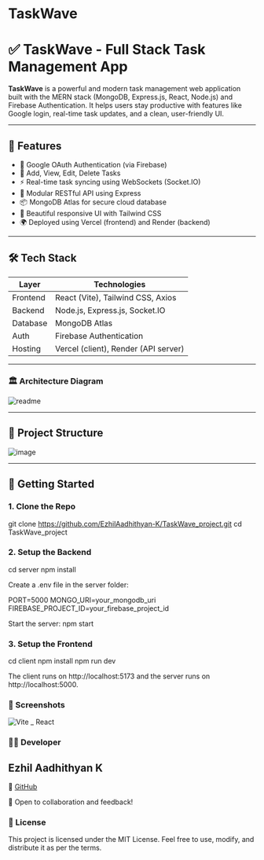 # TaskWave
# ✅ TaskWave - Full Stack Task Management App

**TaskWave** is a powerful and modern task management web application built with the MERN stack (MongoDB, Express.js, React, Node.js) and Firebase Authentication. It helps users stay productive with features like Google login, real-time task updates, and a clean, user-friendly UI.

---

## 📌 Features

- 🔐 Google OAuth Authentication (via Firebase)
- 🧠 Add, View, Edit, Delete Tasks
- ⚡ Real-time task syncing using WebSockets (Socket.IO)
- 🧩 Modular RESTful API using Express
- 📦 MongoDB Atlas for secure cloud database
- 🎨 Beautiful responsive UI with Tailwind CSS
- 🌍 Deployed using Vercel (frontend) and Render (backend)

---

## 🛠️ Tech Stack

| Layer     | Technologies                         |
|-----------|--------------------------------------|
| Frontend  | React (Vite), Tailwind CSS, Axios    |
| Backend   | Node.js, Express.js, Socket.IO       |
| Database  | MongoDB Atlas                        |
| Auth      | Firebase Authentication              |
| Hosting   | Vercel (client), Render (API server) |
---
### 🏛️ Architecture Diagram 

![readme](https://github.com/user-attachments/assets/8e71f9aa-7808-4f68-aa9d-014cb16ed9ea)

---

## 📁 Project Structure

![image](https://github.com/user-attachments/assets/0e4405eb-8399-4ea9-ba48-14f04be206eb)

---

## 🚀 Getting Started

### 1. Clone the Repo

git clone https://github.com/EzhilAadhithyan-K/TaskWave_project.git
cd TaskWave_project

### 2. Setup the Backend
cd server
npm install

Create a .env file in the server folder:

PORT=5000
MONGO_URI=your_mongodb_uri
FIREBASE_PROJECT_ID=your_firebase_project_id


Start the server:
npm start

### 3. Setup the Frontend
cd client
npm install
npm run dev

The client runs on http://localhost:5173 and the server runs on http://localhost:5000.

### 📸 Screenshots
![Vite _ React](https://github.com/user-attachments/assets/657c0524-72aa-458c-b650-f1c3501e2c20)

### 🧑‍💻 Developer

## Ezhil Aadhithyan K
📌 [GitHub](https://github.com/EzhilAadhithyan-K)

📌 Open to collaboration and feedback!



### 📃 License

This project is licensed under the MIT License.
Feel free to use, modify, and distribute it as per the terms.



